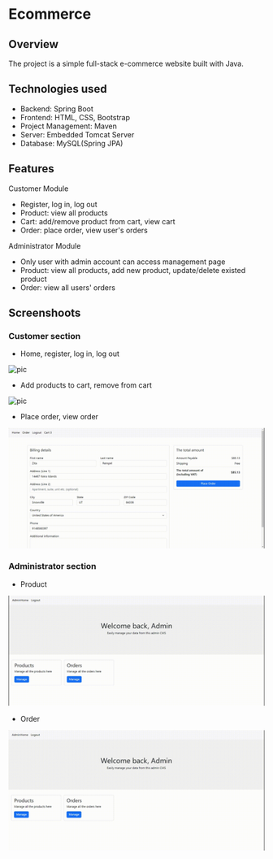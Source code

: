 # Ecommerce
## Overview
The project is a simple full-stack e-commerce website built with Java.

## Technologies used
* Backend: Spring Boot
* Frontend: HTML, CSS, Bootstrap
* Project Management: Maven
* Server: Embedded Tomcat Server
* Database: MySQL(Spring JPA)

## Features
Customer Module
* Register, log in, log out
* Product: view all products
* Cart: add/remove product from cart, view cart
* Order: place order, view user's orders

Administrator Module
* Only user with admin account can access management page
* Product: view all products, add new product, update/delete existed product
* Order: view all users' orders

## Screenshoots
### Customer section
* Home, register, log in, log out

![pic](/screenshots/home_regis_login_logout.gif)

* Add products to cart, remove from cart

![pic](/screenshots/cart.gif)
* Place order, view order

![pic](/screenshots/order.gif)
### Administrator section
* Product

![pic](/screenshots/admin_product.gif)
* Order

![pic](/screenshots/admin_order.gif)
